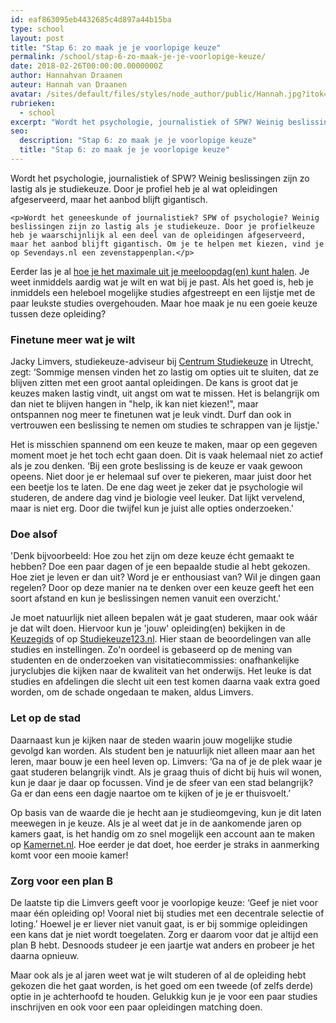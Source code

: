 ```yaml
---
id: eaf863095eb4432685c4d897a44b15ba
type: school
layout: post
title: "Stap 6: zo maak je je voorlopige keuze"
permalink: /school/stap-6-zo-maak-je-je-voorlopige-keuze/
date: 2018-02-26T00:00:00.0000000Z
author: Hannahvan Draanen
auteur: Hannah van Draanen
avatar: /sites/default/files/styles/node_author/public/Hannah.jpg?itok=1BZwLfAv
rubrieken:
  - school
excerpt: "Wordt het psychologie, journalistiek of SPW? Weinig beslissingen zijn zo lastig als je studiekeuze. Door je profiel heb je al wat opleidingen afgeserveerd, maar het aanbod blijft gigantisch.   "
seo:
  description: "Stap 6: zo maak je je voorlopige keuze"
  title: "Stap 6: zo maak je je voorlopige keuze"
---
```

Wordt het psychologie, journalistiek of SPW? Weinig beslissingen zijn zo lastig als je studiekeuze. Door je profiel heb je al wat opleidingen afgeserveerd, maar het aanbod blijft gigantisch.   

    <p>Wordt het geneeskunde of journalistiek? SPW of psychologie? Weinig beslissingen zijn zo lastig als je studiekeuze. Door je profielkeuze heb je waarschijnlijk al een deel van de opleidingen afgeserveerd, maar het aanbod blijft gigantisch. Om je te helpen met kiezen, vind je op Sevendays.nl een zevenstappenplan.</p>
<p>Eerder las je al <a href="/school/studiekeuze-stap-5-het-nut-van-meeloopdagen">hoe je het maximale uit je meeloopdag(en) kunt halen</a>. Je weet inmiddels aardig wat je wilt en wat bij je past. Als het goed is, heb je inmiddels een heleboel mogelijke studies afgestreept en een lijstje met de paar leukste studies overgehouden. Maar hoe maak je nu een goeie keuze tussen deze opleiding?</p>
<h3>Finetune meer wat je wilt</h3>
<p>Jacky Limvers, studiekeuze-adviseur bij <a href="http://husite.nl/centrumstudiekeuze/" target="_blank">Centrum Studiekeuze</a> in Utrecht, zegt: ‘Sommige mensen vinden het zo lastig om opties uit te sluiten, dat ze blijven zitten met een groot aantal opleidingen. De kans is groot dat je keuzes maken lastig vindt, uit angst om wat te missen. Het is belangrijk om dan niet te blijven hangen in "help, ik kan niet kiezen!", maar ontspannen nog meer te finetunen wat je leuk vindt. Durf dan ook in vertrouwen een beslissing te nemen om studies te schrappen van je lijstje.'</p>
<p>Het is misschien spannend om een keuze te maken, maar op een gegeven moment moet je het toch echt gaan doen. Dit is vaak helemaal niet zo actief als je zou denken. ‘Bij een grote beslissing is de keuze er vaak gewoon opeens. Niet door je er helemaal suf over te piekeren, maar juist door het een beetje los te laten. De ene dag weet je zeker dat je psychologie wil studeren, de andere dag vind je biologie veel leuker. Dat lijkt vervelend, maar is niet erg. Door die twijfel kun je juist alle opties onderzoeken.'</p>
<h3>Doe alsof </h3>
<p>'Denk bijvoorbeeld: Hoe zou het zijn om deze keuze écht gemaakt te hebben? Doe een paar dagen of je een bepaalde studie al hebt gekozen. Hoe ziet je leven er dan uit? Word je er enthousiast van? Wil je dingen gaan regelen? Door op deze manier na te denken over een keuze geeft het een soort afstand en kun je beslissingen nemen vanuit een overzicht.’</p>
<p>Je moet natuurlijk niet alleen bepalen wát je gaat studeren, maar ook wáár je dat wilt doen. Hiervoor kun je 'jouw' opleiding(en) bekijken in de <a href="http://www.keuzegids.org/" target="_blank">Keuzegids</a> of op <a href="http://www.studiekeuze123.nl" target="_blank">Studiekeuze123.nl</a><https: studies="" www.studiekeuze123.nl="">. Hier staan de beoordelingen van alle studies en instellingen. Zo'n oordeel is gebaseerd op de mening van studenten en de onderzoeken van visitatiecommissies: onafhankelijke juryclubjes die kijken naar de kwaliteit van het onderwijs. Het leuke is dat studies en afdelingen die slecht uit een test komen daarna vaak extra goed worden, om de schade ongedaan te maken, aldus Limvers.</https:></p>
<h3>Let op de stad</h3>
<p><https: studies="" www.studiekeuze123.nl="">Daarnaast kun je kijken naar de steden waarin jouw mogelijke studie gevolgd kan worden. Als student ben je natuurlijk niet alleen maar aan het leren, maar bouw je een heel leven op. Limvers: ‘Ga na of je de plek waar je gaat studeren belangrijk vindt. Als je graag thuis of dicht bij huis wil wonen, kun je daar je daar op focussen. Vind je de sfeer van een stad belangrijk? Ga er dan eens een dagje naartoe om te kijken of je je er thuisvoelt.’ </https:></p>
<p><https: studies="" www.studiekeuze123.nl="">Op basis van de waarde die je hecht aan je studieomgeving, kun je dit laten meewegen in je keuze. Als je al weet dat je in de aankomende jaren op kamers gaat, is het handig om zo snel mogelijk een account aan te maken op <a href="http://www.kamernet.nl" target="_blank">Kamernet.nl</a>. Hoe eerder je dat doet, hoe eerder je straks in aanmerking komt voor een mooie kamer! </https:></p>
<h3>Zorg voor een plan B</h3>
<p><https: studies="" www.studiekeuze123.nl="">De laatste tip die Limvers geeft voor je voorlopige keuze: ‘Geef je niet voor maar één opleiding op! Vooral niet bij studies met een decentrale selectie of loting.’ Hoewel je er liever niet vanuit gaat, is er bij sommige opleidingen een kans dat je niet wordt toegelaten. Zorg er daarom voor dat je altijd een plan B hebt. Desnoods studeer je een jaartje wat anders en probeer je het daarna opnieuw. </https:></p>
<p><https: studies="" www.studiekeuze123.nl="">Maar ook als je al jaren weet wat je wilt studeren of al de opleiding hebt gekozen die het gaat worden, is het goed om een tweede (of zelfs derde) optie in je achterhoofd te houden. Gelukkig kun je je voor een paar studies inschrijven en ook voor een paar opleidingen matching doen.</https:></p>
<div class="kader"> </div>
  
